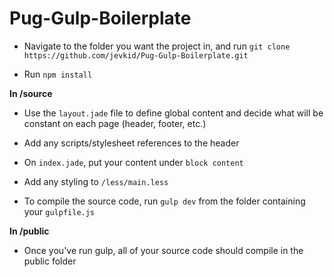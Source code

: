 # Pug-Gulp-Boilerplate

- Navigate to the folder you want the project in, and run `git clone https://github.com/jevkid/Pug-Gulp-Boilerplate.git`

- Run `npm install`

**In /source**

- Use the `layout.jade` file to define global content and decide what will be constant on each page (header, footer, etc.)

- Add any scripts/stylesheet references to the header

- On `index.jade`, put your content under `block content`

- Add any styling to `/less/main.less`

- To compile the source code, run `gulp dev` from the folder containing your `gulpfile.js`

**In /public**

- Once you've run gulp, all of your source code should compile in the public folder 


